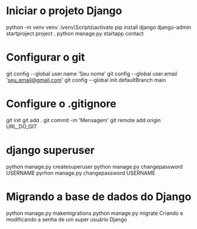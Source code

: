 # Iniciar o projeto Django

python -m venv venv
.\venv\Scripts\activate
pip install django
django-admin startproject project .
python manage.py startapp contact

# Configurar o git

git config --global user.name 'Seu nome'
git config --global user.email 'seu_email@gmail.com'
git config --global init.defaultBranch main

# Configure o .gitignore

git init
git add .
git commit -m 'Mensagem'
git remote add origin URL_DO_GIT    

# django superuser

python manage.py createsuperuser
python manage.py changepassword USERNAME
pyrhon manage.py changepassword USERNAME

# Migrando a base de dados do Django

python manage.py makemigrations
python manage.py migrate
Criando e modificando a senha de um super usuário Django

